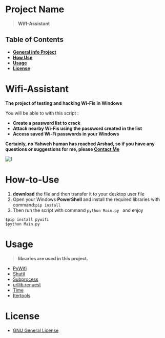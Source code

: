 # Project Name
> **WifI-Assistant**

## Table of Contents
* **[General info Project](#Wifi-Assistant)**
* **[How Use](#How-to-Use)**
* **[Usage](#usage)**
* **[License](#License)**


# Wifi-Assistant
**The project of testing and hacking Wi-Fis in Windows**

You will be able to with this script :
* **Create a password list to crack**
* **Attack nearby Wi-Fis using the password created in the list**
* **Access saved Wi-Fi passwords in your Windows**

**Certainly, no Yahweh human has reached Arshad, so if you have any questions or suggestions for me, please [Contact Me](melfexmr@gmail.com)**

![1](https://github.com/MrMelfex/wifi-assistant/assets/149225543/bf0c20e0-cc33-4ad9-885a-cab77cede13c)

# How-to-Use
1) **download** the file and then transfer it to your desktop user file
2) Open your Windows **PowerShell** and install the required libraries with command:```pip install```
3) Then run the script with command ```python Main.py ```  and enjoy
```
$pip install pywifi
$python Main.py
```

# Usage
> **libraries are used in this project.**
* [PyWifi](https://pypi.org/project/pywifi/)
* [Shutil](https://docs.python.org/3/library/shutil.html)
* [Subprocess](https://docs.python.org/3/library/subprocess.html#:~:text=The%20subprocess%20module%20allows%20you,system%20os.)
* [urllib.request](https://docs.python.org/3/library/urllib.request.html)
* [Time](https://docs.python.org/3/library/time.html)
* [Itertools](https://docs.python.org/3/library/itertools.html)

# License 
* [GNU General License](https://www.gnu.org/licenses/gpl-3.0.en.html)


